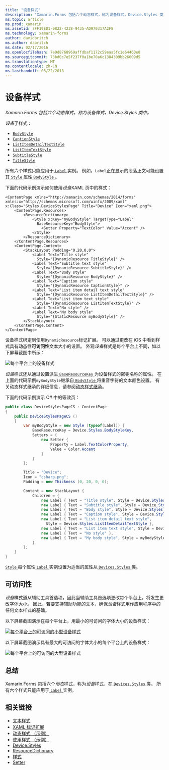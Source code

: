 ```yaml
---
title: "设备样式"
description: "Xamarin.Forms 包括六个动态样式，称为设备样式，Device.Styles 类中。"
ms.topic: article
ms.prod: xamarin
ms.assetid: 7FF19ED1-0822-4238-9435-AD970317A2F8
ms.technology: xamarin-forms
author: davidbritch
ms.author: dabritch
ms.date: 02/17/2016
ms.openlocfilehash: 7e9d8768969affdbaf1172c59eaa5fc1e64460e8
ms.sourcegitcommit: 73bd0c7e5f237f0a1be70a6c1384309bb26609d5
ms.translationtype: MT
ms.contentlocale: zh-CN
ms.lasthandoff: 03/22/2018
---
```

# <a name="device-styles"></a>设备样式

_Xamarin.Forms 包括六个动态样式，称为设备样式，Device.Styles 类中。_

*设备*了样式：

- [`BodyStyle`](https://developer.xamarin.com/api/field/Xamarin.Forms.Device+Styles.BodyStyle/)
- [`CaptionStyle`](https://developer.xamarin.com/api/field/Xamarin.Forms.Device+Styles.CaptionStyle/)
- [`ListItemDetailTextStyle`](https://developer.xamarin.com/api/field/Xamarin.Forms.Device+Styles.ListItemDetailTextStyle/)
- [`ListItemTextStyle`](https://developer.xamarin.com/api/field/Xamarin.Forms.Device+Styles.ListItemTextStyle/)
- [`SubtitleStyle`](https://developer.xamarin.com/api/field/Xamarin.Forms.Device+Styles.SubtitleStyle/)
- [`TitleStyle`](https://developer.xamarin.com/api/field/Xamarin.Forms.Device+Styles.TitleStyle/)

所有六个样式只能应用于[ `Label` ](https://developer.xamarin.com/api/type/Xamarin.Forms.Label/)实例。 例如，`Label`正在显示的段落正文可能设置其[ `Style` ](https://developer.xamarin.com/api/property/Xamarin.Forms.VisualElement.Style/)属性[ `BodyStyle` ](https://developer.xamarin.com/api/field/Xamarin.Forms.Device+Styles.BodyStyle/)。

下面的代码示例演示如何使用*设备*XAML 页中的样式：

```xaml
<ContentPage xmlns="http://xamarin.com/schemas/2014/forms" xmlns:x="http://schemas.microsoft.com/winfx/2009/xaml" x:Class="Styles.DeviceStylesPage" Title="Device" Icon="xaml.png">
    <ContentPage.Resources>
        <ResourceDictionary>
            <Style x:Key="myBodyStyle" TargetType="Label"
              BaseResourceKey="BodyStyle">
                <Setter Property="TextColor" Value="Accent" />
            </Style>
        </ResourceDictionary>
    </ContentPage.Resources>
    <ContentPage.Content>
        <StackLayout Padding="0,20,0,0">
            <Label Text="Title style"
              Style="{DynamicResource TitleStyle}" />
            <Label Text="Subtitle text style"
              Style="{DynamicResource SubtitleStyle}" />
            <Label Text="Body style"
              Style="{DynamicResource BodyStyle}" />
            <Label Text="Caption style"
              Style="{DynamicResource CaptionStyle}" />
            <Label Text="List item detail text style"
              Style="{DynamicResource ListItemDetailTextStyle}" />
            <Label Text="List item text style"
              Style="{DynamicResource ListItemTextStyle}" />
            <Label Text="No style" />
            <Label Text="My body style"
              Style="{StaticResource myBodyStyle}" />
        </StackLayout>
    </ContentPage.Content>
</ContentPage>
```

设备样式绑定到使用`DynamicResource`标记扩展。 可以通过更改在 iOS 中看到样式具有动态性**可访问性**文本大小的设置。 外观*设备*样式是每个平台上不同，如以下屏幕截图中所示：

![](device-images/device-styles.png "每个平台上的设备样式")

*设备*样式还从通过设置派生[ `BaseResourceKey` ](https://developer.xamarin.com/api/property/Xamarin.Forms.Style.BaseResourceKey/)为设备样式的密钥名称的属性。 在上面的代码示例`myBodyStyle`继承自[ `BodyStyle` ](https://developer.xamarin.com/api/field/Xamarin.Forms.Device+Styles.BodyStyle/)将重音字符的文本颜色设置。 有关动态样式继承的详细信息，请参阅[动态样式继承](~/xamarin-forms/user-interface/styles/dynamic.md#dynamic-style-inheritance)。

下面的代码示例演示 C# 中的等效页：

```csharp
public class DeviceStylesPageCS : ContentPage
{
    public DeviceStylesPageCS ()
    {
        var myBodyStyle = new Style (typeof(Label)) {
            BaseResourceKey = Device.Styles.BodyStyleKey,
            Setters = {
                new Setter {
                    Property = Label.TextColorProperty,
                    Value = Color.Accent
                }
            }
        };

        Title = "Device";
        Icon = "csharp.png";
        Padding = new Thickness (0, 20, 0, 0);

        Content = new StackLayout {
            Children = {
                new Label { Text = "Title style", Style = Device.Styles.TitleStyle },
                new Label { Text = "Subtitle style", Style = Device.Styles.SubtitleStyle },
                new Label { Text = "Body style", Style = Device.Styles.BodyStyle },
                new Label { Text = "Caption style", Style = Device.Styles.CaptionStyle },
                new Label { Text = "List item detail text style",
                  Style = Device.Styles.ListItemDetailTextStyle },
                new Label { Text = "List item text style", Style = Device.Styles.ListItemTextStyle },
                new Label { Text = "No style" },
                new Label { Text = "My body style", Style = myBodyStyle }
            }
        };
    }
}
```

[ `Style` ](https://developer.xamarin.com/api/property/Xamarin.Forms.VisualElement.Style/)每个属性[ `Label` ](https://developer.xamarin.com/api/type/Xamarin.Forms.Label/)实例设置为适当的属性从[ `Devices.Styles` ](https://developer.xamarin.com/api/type/Xamarin.Forms.Device+Styles/)类。

## <a name="accessibility"></a>可访问性

*设备*样式遵从辅助工具首选项，因此当辅助工具首选项更改每个平台上，将发生更改字体大小。 因此，若要支持辅助功能的文本，确保*设备*样式用作应用程序中的任何文本样式的基础。

以下屏幕截图演示在每个平台上，用最小的可访问的字体大小的设备样式：

[![](device-images/minimum-size.png "每个平台上的可访问的小型设备样式")](device-images/minimum-size-large.png#lightbox "每个平台上的可访问的小型设备样式")

以下屏幕截图演示具有最大的可访问的字体大小的每个平台上的设备样式：

![](device-images/maximum-size.png "每个平台上的可访问的大型设备样式")

## <a name="summary"></a>总结

Xamarin.Forms 包括六个*动态*样式，称为*设备*样式，在[ `Devices.Styles` ](https://developer.xamarin.com/api/type/Xamarin.Forms.Device+Styles/)类。 所有六个样式只能应用于[ `Label` ](https://developer.xamarin.com/api/type/Xamarin.Forms.Label/)实例。


## <a name="related-links"></a>相关链接

- [文本样式](~/xamarin-forms/user-interface/text/styles.md)
- [XAML 标记扩展](~/xamarin-forms/xaml/xaml-basics/xaml-markup-extensions.md)
- [动态样式 （示例）](https://developer.xamarin.com/samples/xamarin-forms/UserInterface/Styles/DynamicStyles/)
- [使用样式 （示例）](https://developer.xamarin.com/samples/xamarin-forms/WorkingWithStyles/)
- [Device.Styles](https://developer.xamarin.com/api/type/Xamarin.Forms.Device+Styles/)
- [ResourceDictionary](https://developer.xamarin.com/api/type/Xamarin.Forms.ResourceDictionary/)
- [样式](https://developer.xamarin.com/api/type/Xamarin.Forms.Style/)
- [Setter](https://developer.xamarin.com/api/type/Xamarin.Forms.Setter/)
